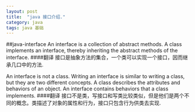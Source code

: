 ```yaml
---
layout: post
title:  "java 接口介绍."
category: java
tags: java 基础
---
```



##java-interface
An interface is a collection of abstract methods. A class implements an interface, thereby inheriting the abstract methods of the interface.
####翻译
接口是抽象方法的集合，一个类可以实现一个接口，因而继承几口中的方法.

An interface is not a class. Writing an interface is similar to writing a class, but they are two different concepts. A class describes the attributes and behaviors of an object. An interface contains behaviors that a class implements.
####翻译
接口不是类，写接口和写类比较类似，但是他们是两个不同的概念。类描述了对象的属性和行为，接口只包含行为供类去实现.







